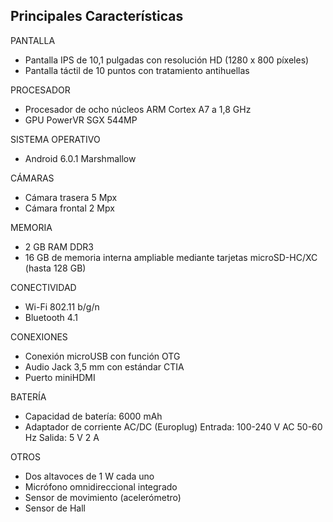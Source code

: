## Principales Características

PANTALLA
* Pantalla IPS de 10,1 pulgadas con resolución HD (1280 x 800 píxeles)
* Pantalla táctil de 10 puntos con tratamiento antihuellas

PROCESADOR
* Procesador de ocho núcleos ARM Cortex A7 a 1,8 GHz
* GPU PowerVR SGX 544MP

SISTEMA OPERATIVO
* Android 6.0.1 Marshmallow

CÁMARAS
* Cámara trasera 5 Mpx
* Cámara frontal 2 Mpx

MEMORIA
* 2 GB RAM DDR3
* 16 GB de memoria interna ampliable mediante tarjetas microSD-HC/XC (hasta 128 GB)

CONECTIVIDAD
* Wi-Fi 802.11 b/g/n
* Bluetooth 4.1

CONEXIONES
* Conexión microUSB con función OTG
* Audio Jack 3,5 mm con estándar CTIA
* Puerto miniHDMI

BATERÍA
* Capacidad de batería: 6000 mAh
* Adaptador de corriente AC/DC (Europlug) Entrada: 100-240 V AC 50-60 Hz Salida: 5 V 2 A

OTROS
* Dos altavoces de 1 W cada uno
* Micrófono omnidireccional integrado
* Sensor de movimiento (acelerómetro)
* Sensor de Hall
